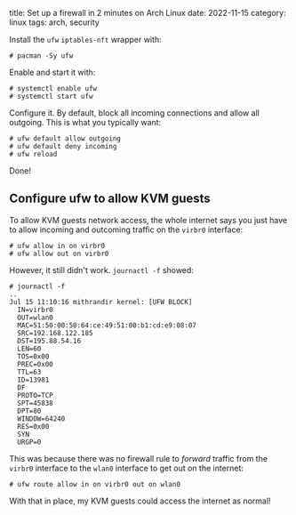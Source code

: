 title: Set up a firewall in 2 minutes on Arch Linux
date: 2022-11-15
category: linux
tags: arch, security

Install the `ufw` `iptables-nft` wrapper with:

```text
# pacman -Sy ufw
```

Enable and start it with:
```text
# systemctl enable ufw
# systemctl start ufw
```

Configure it. By default, block all incoming connections and allow all
outgoing. This is what you typically want:

```text
# ufw default allow outgoing
# ufw default deny incoming
# ufw reload
```

Done!

## Configure ufw to allow KVM guests

To allow KVM guests network access, the whole internet says you just
have to allow incoming and outcoming traffic on the `virbr0`
interface:

```text
# ufw allow in on virbr0
# ufw allow out on virbr0
```

However, it still didn't work. `journactl -f` showed:

```text
# journactl -f
..
Jul 15 11:10:16 mithrandir kernel: [UFW BLOCK]
  IN=virbr0
  OUT=wlan0
  MAC=51:50:00:50:64:ce:49:51:00:b1:cd:e9:08:07
  SRC=192.168.122.185
  DST=195.88.54.16
  LEN=60
  TOS=0x00
  PREC=0x00
  TTL=63
  ID=13981
  DF
  PROTO=TCP
  SPT=45838
  DPT=80
  WINDOW=64240
  RES=0x00
  SYN
  URGP=0
```

This was because there was no firewall rule to _forward_ traffic from
the `virbr0` interface to the `wlan0` interface to get out on the
internet:

```text
# ufw route allow in on virbr0 out on wlan0
```

With that in place, my KVM guests could access the internet as normal!
